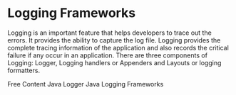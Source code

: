 # Logging Frameworks

Logging is an important feature that helps developers to trace out the errors. It provides the ability to capture the log file. Logging provides the complete tracing information of the application and also records the critical failure if any occur in an application. There are three components of Logging: Logger, Logging handlers or Appenders and Layouts or logging formatters.

<ResourceGroupTitle>Free Content</ResourceGroupTitle>
<BadgeLink badgeText='Read' colorScheme="yellow" href='https://www.javatpoint.com/java-logger'>Java Logger</BadgeLink>
<BadgeLink badgeText='Read' colorScheme="yellow" href='https://en.wikipedia.org/wiki/Java_logging_framework'>Java Logging Frameworks</BadgeLink>
